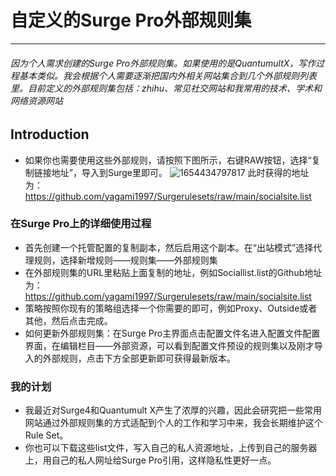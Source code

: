 # 自定义的Surge Pro外部规则集
***
###### 因为个人需求创建的Surge Pro外部规则集。如果使用的是QuantumultX，写作过程基本类似。我会根据个人需要逐渐把国内外相关网站集合到几个外部规则列表里。目前定义的外部规则集包括：zhihu、常见社交网站和我常用的技术、学术和网络资源网站
## Introduction
* 如果你也需要使用这些外部规则，请按照下图所示，右键RAW按钮，选择“复制链接地址”，导入到Surge里即可。
![1654434797817](https://user-images.githubusercontent.com/7695407/172052172-1d7f17d2-5b8b-4987-93e5-e65ba9364f09.png)
此时获得的地址为：https://github.com/yagami1997/Surgerulesets/raw/main/socialsite.list
### 在Surge Pro上的详细使用过程
* 首先创建一个托管配置的复制副本，然后启用这个副本。在“出站模式”选择代理规则，选择新增规则——规则集——外部规则集
* 在外部规则集的URL里粘贴上面复制的地址，例如Sociallist.list的Github地址为：https://github.com/yagami1997/Surgerulesets/raw/main/socialsite.list
* 策略按照你现有的策略组选择一个你需要的即可，例如Proxy、Outside或者其他，然后点击完成。
* 如何更新外部规则集：在Surge Pro主界面点击配置文件名进入配置文件配置界面，在编辑栏目——外部资源，可以看到配置文件预设的规则集以及刚才导入的外部规则，点击下方全部更新即可获得最新版本。

### 我的计划
* 我最近对Surge4和Quantumult X产生了浓厚的兴趣，因此会研究把一些常用网站通过外部规则集的方式适配到个人的工作和学习中来，我会长期维护这个Rule Set。
* 你也可以下载这些list文件，写入自己的私人资源地址，上传到自己的服务器上，用自己的私人网址给Surge Pro引用，这样隐私性更好一点。
